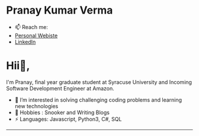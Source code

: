 # Pranay Kumar Verma
- 📫 Reach me: 
- [Personal Webiste](https://pranaykmr.github.io)
- [LinkedIn](https://www.linkedin.com/in/pranaykumarverma/)

# Hii👋, 
I'm Pranay, final year graduate student at Syracuse University and Incoming Software Development Engineer at Amazon. 


- 👀  I’m interested in solving challenging coding problems and learning new technologies
- 💬  Hobbies : Snooker and Writing Blogs
-  ⚡  Languages: Javascript, Python3, C#, SQL


---
<!---
pranaykmr/pranaykmr is a ✨ special ✨ repository because its `README.md` (this file) appears on your GitHub profile.
You can click the Preview link to take a look at your changes.
--->
